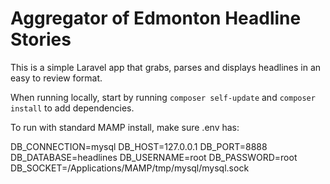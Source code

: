 # Aggregator of Edmonton Headline Stories

This is a simple Laravel app that grabs, parses and displays headlines in an easy to review format. 

When running locally, start by running 
`composer self-update`
and 
`composer install`
to add dependencies.

To run with standard MAMP install, make sure .env has:

DB_CONNECTION=mysql
DB_HOST=127.0.0.1
DB_PORT=8888
DB_DATABASE=headlines
DB_USERNAME=root
DB_PASSWORD=root
DB_SOCKET=/Applications/MAMP/tmp/mysql/mysql.sock